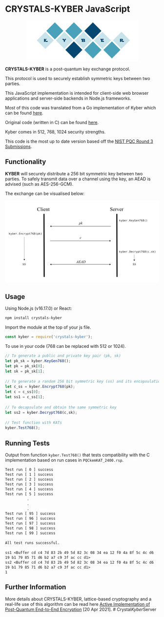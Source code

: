 # CRYSTALS-KYBER JavaScript

<p align="center">
  <img src="./kyber.png"/>
</p>

**CRYSTALS-KYBER** is a post-quantum key exchange protocol.

This protocol is used to securely establish symmetric keys between two parties. 

This JavaScript implementation is intended for client-side web browser applications and server-side backends in Node.js frameworks.

Most of this code was translated from a Go implementation of Kyber which can be found [here](https://github.com/symbolicsoft/kyber-k2so).

Original code (written in C) can be found [here](https://github.com/pq-crystals/kyber).

Kyber comes in 512, 768, 1024 security strengths.

This code is the most up to date version based off the [NIST PQC Round 3 Submissions](https://csrc.nist.gov/projects/post-quantum-cryptography/round-3-submissions).

## Functionality

**KYBER** will securely distribute a 256 bit symmetric key between two parties. To safely transmit data over a channel using the key, an AEAD is advised (such as AES-256-GCM).

The exchange can be visualised below:

![](./diagram.svg)

## Usage
Using Node.js (v16.17.0) or React:
```bash
npm install crystals-kyber
```
Import the module at the top of your js file.
```js
const kyber = require('crystals-kyber');
```
To use in your code (768 can be replaced with 512 or 1024).
```js
// To generate a public and private key pair (pk, sk)
let pk_sk = kyber.KeyGen768();
let pk = pk_sk[0];
let sk = pk_sk[1];

// To generate a random 256 bit symmetric key (ss) and its encapsulation (c)
let c_ss = kyber.Encrypt768(pk);
let c = c_ss[0];
let ss1 = c_ss[1];

// To decapsulate and obtain the same symmetric key
let ss2 = kyber.Decrypt768(c,sk);

// Test function with KATs
kyber.Test768();
```
## Running Tests
Output from function `kyber.Test768()` that tests compatibility with the C implementation based on run cases in `PQCkemKAT_2400.rsp`.
```
Test run [ 0 ] success
Test run [ 1 ] success
Test run [ 2 ] success
Test run [ 3 ] success
Test run [ 4 ] success
Test run [ 5 ] success
          .
          .
          .
Test run [ 95 ] success
Test run [ 96 ] success
Test run [ 97 ] success
Test run [ 98 ] success
Test run [ 99 ] success
 
All test runs successful.

ss1 <Buffer cd c4 7d 83 2b 49 5d 82 3c 08 34 ea 12 f0 4a 8f 5c 4c d6 19 b1 79 85 71 d6 b2 a7 c9 3f ac cc d1>
ss2 <Buffer cd c4 7d 83 2b 49 5d 82 3c 08 34 ea 12 f0 4a 8f 5c 4c d6 19 b1 79 85 71 d6 b2 a7 c9 3f ac cc d1>
1
```

## Further Information
More details about CRYSTALS-KYBER, lattice-based cryptography and a real-life use of this algorithm can be
read here [Active Implementation of Post-Quantum End-to-End Encryption](https://eprint.iacr.org/2021/356.pdf) [20 Apr 2021].
#   C r y s t a l _ K y b e r _ S e r v e r 
 
 